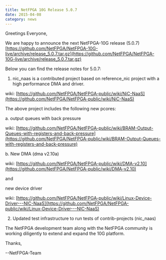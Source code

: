 ```yaml
---
title: NetFPGA 10G Release 5.0.7
date: 2015-04-08
category: news
---
```


Greetings Everyone,

We are happy to announce the next NetFPGA-10G release (5.0.7) <br>
[https://github.com/NetFPGA/NetFPGA-10G-live/archive/release_5.0.7.tar.gz](https://github.com/NetFPGA/NetFPGA-10G-live/archive/release_5.0.7.tar.gz)

Below you can find the release notes for 5.0.7:

1. nic_naas is a contributed project based on reference_nic project with a high performance DMA and driver.

wiki: [https://github.com/NetFPGA/NetFPGA-public/wiki/NiC-NaaS](https://github.com/NetFPGA/NetFPGA-public/wiki/NiC-NaaS)

The above project includes the following new pcores:

a. output queues with back pressure

wiki: [https://github.com/NetFPGA/NetFPGA-public/wiki/BRAM-Output-Queues-with-registers-and-back-pressure](https://github.com/NetFPGA/NetFPGA-public/wiki/BRAM-Output-Queues-with-registers-and-back-pressure)

b. New DMA (dma v2.10a)

wiki: [https://github.com/NetFPGA/NetFPGA-public/wiki/DMA-v2.10](https://github.com/NetFPGA/NetFPGA-public/wiki/DMA-v2.10)

and

new device driver

wiki: [https://github.com/NetFPGA/NetFPGA-public/wiki/Linux-Device-Driver---NIC-NaaS](https://github.com/NetFPGA/NetFPGA-public/wiki/Linux-Device-Driver---NIC-NaaS)

2. Updated test infrastructure to run tests of contrib-projects (nic_naas)

The NetFPGA development team along with the NetFPGA community is working diligently to extend and expand the 10G platform.

Thanks,

--NetFPGA-Team
